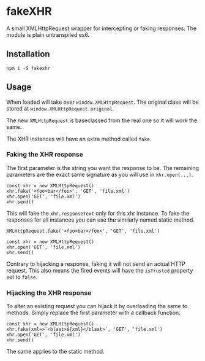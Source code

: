 # fakeXHR

A small XMLHttpRequest wrapper for intercepting
or faking responses.
The module is plain untranspiled es6.


## Installation

```
npm i -S fakexhr
```

## Usage

When loaded will take over `window.XMLHttpRequest`.
The original class will be stored at
`window.XMLHttpRequest.original`.

The new `XMLHttpRequest` is baseclassed from the
real one so it will work the same.

The XHR instances will have an extra method called
`fake`.

### Faking the XHR response

The first parameter is the string you want the 
response to be. The remaining parameters are the
exact same signature as you will use in `xhr.open(..,)`.

```
const xhr = new XMLHttpRequest()
xhr.fake('<foo>bar</foo>', 'GET', 'file.xml')
xhr.open('GET', 'file.xml')
xhr.send()
```

This will fake the `xhr.responseText` only for this
xhr instance. To fake the responses for all instances
you can use the similarly named static method.

```
XMLHttpRequest.fake('<foo>bar</foo>', 'GET', 'file.xml')

const xhr = new XMLHttpRequest()
xhr.open('GET', 'file.xml')
xhr.send()
```

Contrary to hijacking a response, faking it will not
send an actual HTTP request. This also means the fired
events will have the `isTrusted` property set to `false`.

### Hijacking the XHR response

To alter an existing request you can hijack it by
overloading the same to methods. Simply replace the
first parameter with a callback function.

```
const xhr = new XMLHttpRequest()
xhr.fake(xml=>`<blaat>${xml}</blaat>`, 'GET', 'file.xml')
xhr.open('GET', 'file.xml')
xhr.send()
```

The same applies to the static method. 
